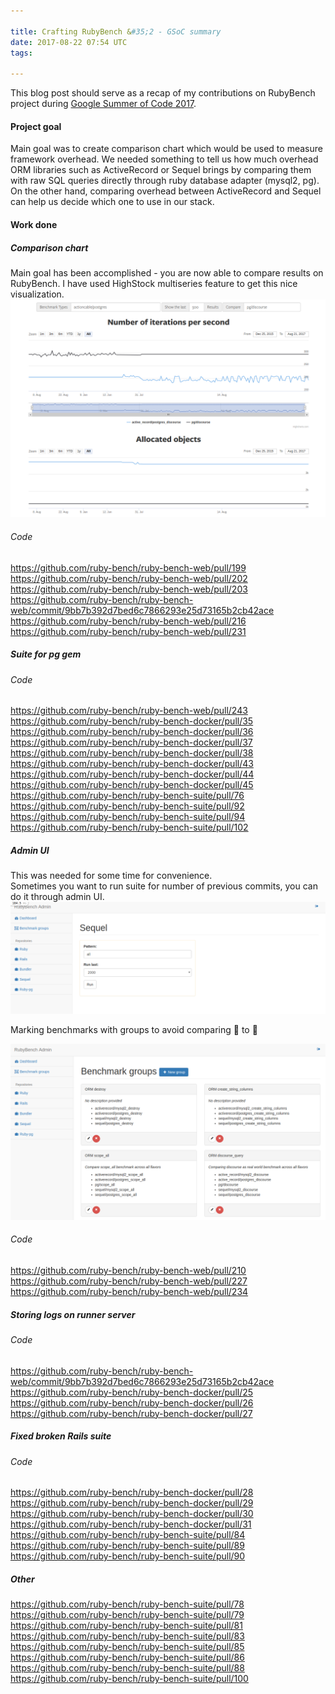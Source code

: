 ```yaml
---

title: Crafting RubyBench &#35;2 - GSoC summary 
date: 2017-08-22 07:54 UTC
tags: 

---
```


This blog post should serve as a recap of my contributions on RubyBench project during <a href="https://summerofcode.withgoogle.com/projects/#5251786557358080"> Google Summer of Code 2017</a>.

<h4>Project goal</h4>

Main goal was to create comparison chart which would be used to measure framework overhead. We needed something to tell us how much overhead ORM libraries such as ActiveRecord or Sequel brings by comparing them with raw SQL queries directly through ruby database adapter (mysql2, pg). On the other hand, comparing overhead between ActiveRecord and Sequel can help us decide which one to use in our stack.


<h4>Work done</h4>

<h5>Comparison chart</h5>

Main goal has been accomplished - you are now able to compare results on RubyBench. I have used HighStock multiseries feature to get this nice visualization.
<img src="images/comparison-chart.png">

<h6>Code</h6>

https://github.com/ruby-bench/ruby-bench-web/pull/199 <br>
https://github.com/ruby-bench/ruby-bench-web/pull/202 <br>
https://github.com/ruby-bench/ruby-bench-web/pull/203 <br>
https://github.com/ruby-bench/ruby-bench-web/commit/9bb7b392d7bed6c7866293e25d73165b2cb42ace <br>
https://github.com/ruby-bench/ruby-bench-web/pull/216 <br>
https://github.com/ruby-bench/ruby-bench-web/pull/231 <br>

<h5>Suite for pg gem</h5>

<h6>Code</h6>

https://github.com/ruby-bench/ruby-bench-web/pull/243 <br>
https://github.com/ruby-bench/ruby-bench-docker/pull/35 <br>
https://github.com/ruby-bench/ruby-bench-docker/pull/36 <br>
https://github.com/ruby-bench/ruby-bench-docker/pull/37 <br>
https://github.com/ruby-bench/ruby-bench-docker/pull/38 <br>
https://github.com/ruby-bench/ruby-bench-docker/pull/43 <br>
https://github.com/ruby-bench/ruby-bench-docker/pull/44 <br>
https://github.com/ruby-bench/ruby-bench-docker/pull/45 <br>
https://github.com/ruby-bench/ruby-bench-suite/pull/76 <br>
https://github.com/ruby-bench/ruby-bench-suite/pull/92 <br>
https://github.com/ruby-bench/ruby-bench-suite/pull/94 <br>
https://github.com/ruby-bench/ruby-bench-suite/pull/102 <br>

<h5>Admin UI</h5>

This was needed for some time for convenience. <br>
Sometimes you want to run suite for number of previous commits, you can do it through admin UI.
<img src="images/manual-runner.png">


Marking benchmarks with groups to avoid comparing :apple: to :orange:

<img src="images/benchmark-groups.png">


<h6>Code</h6>

https://github.com/ruby-bench/ruby-bench-web/pull/210 <br>
https://github.com/ruby-bench/ruby-bench-web/pull/227 <br>
https://github.com/ruby-bench/ruby-bench-web/pull/234 <br>

<h5>Storing logs on runner server</h5>

<h6>Code</h6>

https://github.com/ruby-bench/ruby-bench-web/commit/9bb7b392d7bed6c7866293e25d73165b2cb42ace <br>
https://github.com/ruby-bench/ruby-bench-docker/pull/25 <br>
https://github.com/ruby-bench/ruby-bench-docker/pull/26 <br>
https://github.com/ruby-bench/ruby-bench-docker/pull/27 <br>

<h5>Fixed broken Rails suite</h5>

<h6>Code</h6>

https://github.com/ruby-bench/ruby-bench-docker/pull/28 <br>
https://github.com/ruby-bench/ruby-bench-docker/pull/29 <br>
https://github.com/ruby-bench/ruby-bench-docker/pull/30 <br>
https://github.com/ruby-bench/ruby-bench-docker/pull/31 <br>
https://github.com/ruby-bench/ruby-bench-suite/pull/84 <br>
https://github.com/ruby-bench/ruby-bench-suite/pull/89 <br>
https://github.com/ruby-bench/ruby-bench-suite/pull/90 <br>

<h5>Other</h5>

https://github.com/ruby-bench/ruby-bench-suite/pull/78 <br>
https://github.com/ruby-bench/ruby-bench-suite/pull/79 <br>
https://github.com/ruby-bench/ruby-bench-suite/pull/81 <br>
https://github.com/ruby-bench/ruby-bench-suite/pull/83 <br>
https://github.com/ruby-bench/ruby-bench-suite/pull/85 <br>
https://github.com/ruby-bench/ruby-bench-suite/pull/86 <br>
https://github.com/ruby-bench/ruby-bench-suite/pull/88 <br>
https://github.com/ruby-bench/ruby-bench-suite/pull/100 <br>
